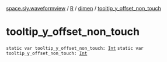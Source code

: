 [space.siy.waveformview](../../index.md) / [R](../index.md) / [dimen](index.md) / [tooltip_y_offset_non_touch](./tooltip_y_offset_non_touch.md)

# tooltip_y_offset_non_touch

`static var tooltip_y_offset_non_touch: `[`Int`](https://kotlinlang.org/api/latest/jvm/stdlib/kotlin/-int/index.html)
`static var tooltip_y_offset_non_touch: `[`Int`](https://kotlinlang.org/api/latest/jvm/stdlib/kotlin/-int/index.html)